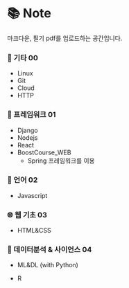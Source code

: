 # :books: Note

마크다운, 필기 pdf를 업로드하는 공간입니다.

### :pencil: 기타 00

- Linux
- Git
- Cloud
- HTTP

### :wrench: 프레임워크 01

- Django
- Nodejs
- React
- BoostCourse_WEB
    - Spring 프레임워크를 이용

### :lips: 언어 02

- Javascript

### :globe_with_meridians: 웹 기초 03

- HTML&CSS

### :robot: 데이터분석 & 사이언스 04

- ML&DL (with Python)

- R



